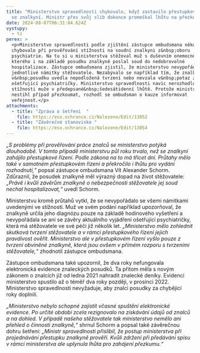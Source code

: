 ```yaml
---
title: "Ministerstvo spravedlnosti chybovalo, když zastavilo přestupkové řízení
  se znalkyní. Ministr přes svůj slib dokonce promeškal lhůtu na přezkum "
date: 2024-08-07T06:31:04.624Z
vystupy:
  - tz
perex: >
  <p>Ministerstvo spravedlnosti podle zjištění zástupce ombudsmana několikrát
  chybovalo při prověřování stížnosti na soudní znalkyni z&nbsp;oboru
  psychiatrie. Na tu si u ministerstva stěžoval muž s duševním onemocněním,
  kterého i na základě posudku znalkyně poslal soud do nedobrovolné
  hospitalizace. Zástupce ombudsmana zjistil, že ministerstvo nevypořádalo
  jednotlivé námitky stěžovatele. Nezabývalo se například tím, že znalkyně
  v&nbsp;posudku uvedla nepodložená tvrzení nebo nevzala v&nbsp;potaz zprávu
  ošetřující psychiatričky. Ministerstvo spravedlnosti navíc nerozhodlo o
  stížnosti muže v předepsané&nbsp;šedesátidenní lhůtě. Protože ministr nakonec
  nestihl případ přezkoumat, rozhodl se ombudsman o kauze informovat
  veřejnost.</p>
attachments:
  - title: "Zpráva o šetření  "
    file: https://eso.ochrance.cz/Nalezene/Edit/13052
  - title: "Závěrečné stanovisko "
    file: https://eso.ochrance.cz/Nalezene/Edit/13054
---
```

<p><em>&bdquo;S problémy při prověřování práce znalců se ministerstvo potýká dlouhodobě. V&nbsp;tomto případě ministerstvu půl roku trvalo, než se znalkyní zahájilo přestupkové řízení. Podle zákona na to má třicet dní. Průtahy mělo také v samotném přestupkovém řízení a překročilo i lhůtu pro vydání rozhodnutí,&ldquo; </em>popsal zástupce ombudsmana Vít Alexander Schorm. Zdůraznil, že posudek znalkyně měl výrazný dopad na život stěžovatele: <em>&bdquo;Právě i kvůli závěrům znalkyně o nebezpečnosti stěžovatele jej soud nechal hospitalizovat,&ldquo;</em> uvedl Schorm.</p>

<p>Ministerstvu kromě průtahů vytkl, že se nevypořádalo se všemi&nbsp;námitkami uvedenými ve stížnosti. Muž ve svém podání například upozorňoval, že znalkyně určila jeho diagnózu pouze na základě hodinového vyšetření a nevypořádala se ani se závěry aktuálního vyjádření ošetřující psychiatričky, která má stěžovatele ve své péči již několik let. <em>&bdquo;Ministerstvo mělo zohlednit skutková tvrzení stěžovatele a v rámci přestupkového řízení jejich pravdivost ověřit. Ministerstvo ale v přestupkovém řízení vyšlo pouze z tvrzení obviněné znalkyně, která jsou ovšem v přímém rozporu s tvrzeními stěžovatele,&ldquo;</em> zhodnotil zástupce ombudsmana.</p>

<p>Zástupce ombudsmana také upozornil, že dva roky nefungovala elektronická evidence znaleckých posudků. Ta přitom měla s&nbsp;novým zákonem o znalcích již od ledna 2021 nahradit znalecké deníky. Evidenci ministerstvo spustilo až o téměř dva roky později, v&nbsp;prosinci 2022. Ministerstvo spravedlnosti nevyžaduje, aby znalci posudky za chybějící roky doplnili.</p>

<p><em>&bdquo;Ministerstvo nebylo schopné zajistit včasné spuštění elektronické evidence</em><em>. Po určité období zcela rezignovalo na získávání údajů od znalců a na dohled. V případě našeho stěžovatele tak ministerstvo nemělo ani přehled o činnosti znalkyně,&ldquo;</em> shrnul Schorm a popsal také závěrečnou dohru šetření: <em>&bdquo;</em><em>Ministr spravedlnosti přislíbil, že postup ministerstva při projednávání přestupku znalkyně prověří. Kvůli zdržení při předávání spisu v&nbsp;rámci ministerstva ale uplynula lhůta pro zahájení přezkumu.&ldquo;</em></p>
